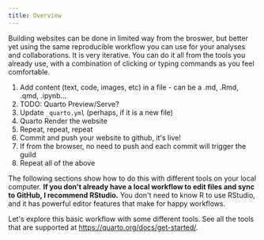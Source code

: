 ```yaml
---
title: Overview
---
```


Building websites can be done in limited way from the broswer, but better yet using the same reproducible workflow you can use for your analyses and collaborations. It is very iterative. You can do it all from the tools you already use, with a combination of clicking or typing commands as you feel comfortable. 

1. Add content (text, code, images, etc) in a file - can be a .md, .Rmd, .qmd, .ipynb...
1. TODO: Quarto Preview/Serve?
1. Update `_quarto.yml` (perhaps, if it is a new file)
1. Quarto Render the website
1. Repeat, repeat, repeat
1. Commit and push your website to github, it's live!
  1. If from the browser, no need to push and each commit will trigger the guild
1. Repeat all of the above

The following sections show how to do this with different tools on your local computer. **If you don't already have a local workflow to edit files and sync to GitHub, I recommend RStudio.** You don't need to know R to use RStudio, and it has powerful editor features that make for happy workflows. 

Let's explore this basic workflow with some different tools. See all the tools that are supported at <https://quarto.org/docs/get-started/>.

